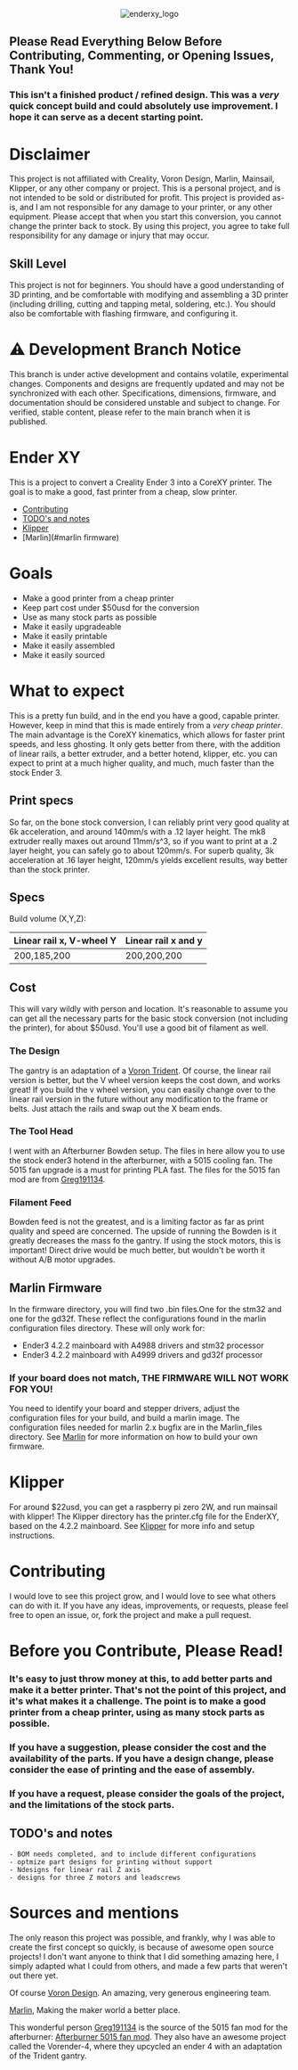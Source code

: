 

<p align="center">
<img alt="enderxy_logo" src="./media/readme_images/enderxy_logo.jpg"></img>
</p>

## Please Read Everything Below Before Contributing, Commenting, or Opening Issues, Thank You!
### This isn't a finished product / refined design. This was a *very* quick concept build and could absolutely use improvement. I hope it can serve as a decent starting point.

# Disclaimer
This project is not affiliated with Creality, Voron Design, Marlin, Mainsail, Klipper, or any other company or project. This is a personal project, and is not intended to be sold or distributed for profit. This project is provided as-is, and I am not responsible for any damage to your printer, or any other equipment. Please accept that when you start this conversion, you cannot change the printer back to stock. By using this project, you agree to take full responsibility for any damage or injury that may occur.

## Skill Level
This project is not for beginners. You should have a good understanding of 3D printing, and be comfortable with modifying and assembling a 3D printer (including drilling, cutting and tapping metal, soldering, etc.). You should also be comfortable with flashing firmware, and configuring it.


# ⚠️ Development Branch Notice

This branch is under active development and contains volatile, experimental changes. Components and designs are frequently updated and may not be synchronized with each other. Specifications, dimensions, firmware, and documentation should be considered unstable and subject to change. For verified, stable content, please refer to the main branch when it is published.

# Ender XY
This is a project to convert a Creality Ender 3 into a CoreXY printer. The goal is to make a good, fast printer from a cheap, slow printer.
- [Contributing](#contributing)
- [TODO's and notes](#todos-and-notes)
- [Klipper](#klipper)
- [Marlin](#marlin firmware)
# Goals
- Make a good printer from a cheap printer
- Keep part cost under $50usd for the conversion
- Use as many stock parts as possible
- Make it easily upgradeable
- Make it easily printable
- Make it easily assembled
- Make it easily sourced

# What to expect
This is a pretty fun build, and in the end you have a good, capable printer. However, 
keep in mind that this is made entirely from a *very cheap printer*. The main advantage is the CoreXY kinematics, which allows for faster print speeds, and less ghosting. It only gets better from there, with the addition of linear rails, a better extruder, and a better hotend, klipper, etc. you can expect to print at a much higher quality, and much, much faster than the stock Ender 3.

## Print specs
So far, on the bone stock conversion, I can reliably print very good quality at 6k acceleration, and around 140mm/s with a .12 layer height. The mk8 extruder really maxes out around 11mm/s^3, so if you want to print at a .2 layer height, you can safely go to about 120mm/s. For superb quality, 3k acceleration at .16 layer height,  120mm/s yields excellent results, way better than the stock printer.

## Specs
Build volume (X,Y,Z):

Linear rail x, V-wheel Y         |     Linear rail x and y
----------------------|-----
 200,185,200          |     200,200,200

## Cost
This will vary wildly with person and location. It's reasonable to assume you can get all the necessary parts for the basic stock conversion (not including the printer), for about $50usd. You'll use a good bit of filament as well.


### The Design
The gantry is an adaptation of a [Voron Trident](https://www.vorondesign.com/voron_trident). Of course, the linear rail version is better, but the V wheel version keeps the cost down, and works great! If you build the v wheel version, you can easily change over to the linear rail version in the future without any modification to the frame or belts. Just attach the rails and swap out the X beam ends.


### The Tool Head
I went with an Afterburner Bowden setup. The files in here allow you to use the stock ender3 hotend in the afterburner, with a 5015 cooling fan. The 5015 fan upgrade is a must for printing PLA fast. The files for the 5015 fan mod are from [Greg191134](https://github.com/Greg191134/Voron/tree/master/Afterburner%20Optimisation/5015%20fan%20mod).

### Filament Feed
Bowden feed is not the greatest, and is a limiting factor as far as print quality and speed are concerned. The upside of running the Bowden is it greatly decreases the mass fo the gantry. If using the stock motors, this is important! Direct drive would be much better, but wouldn't be worth it without A/B motor upgrades. 

## Marlin Firmware

In the firmware directory, you will find two .bin files.One for the stm32 and one for the gd32f. These reflect the configurations found in the marlin configuration files directory. These will only work for:
- Ender3 4.2.2 mainboard with A4988 drivers and stm32 processor
- Ender3 4.2.2 mainboard with A4999 drivers and gd32f processor

### If your board does not match, THE FIRMWARE WILL NOT WORK FOR YOU!
 You need to identify your board and stepper drivers, adjust the configuration files for your build, and build a marlin image. The configuration files needed for marlin 2.x bugfix are in the Marlin_files directory. See [Marlin](https://github.com/MarlinFirmware/Marlin) for more information on how to build your own firmware.


# Klipper
For around $22usd, you can get a raspberry pi zero 2W, and run mainsail with klipper! The Klipper directory has the printer.cfg file for the EnderXY, based on the 4.2.2 mainboard. See [Klipper](https://github.com/Klipper3d/klipper/tree/master) for more info and setup instructions.

# Contributing
I would love to see this project grow, and I would love to see what others can do with it. If you have any ideas, improvements, or requests, please feel free to open an issue, or, fork the project and make a pull request.

# Before you Contribute, Please Read!
### It's easy to just throw money at this, to add better parts and make it a better printer. That's not the point of this project, and it's what makes it a challenge. The point is to make a good printer from a cheap printer, using as many stock parts as possible.
### If you have a suggestion, please consider the cost and the availability of the parts. If you have a design change, please consider the ease of printing and the ease of assembly.
### If you have a request, please consider the goals of the project, and the limitations of the stock parts.

## TODO's and notes
    - BOM needs completed, and to include different configurations
    - optmize part designs for printing without support
    - Ndesigns for linear rail Z axis
    - designs for three Z motors and leadscrews

# Sources and mentions
The only reason this project was possible, and frankly, why I was able to create the first concept so quickly, is because of awesome open source projects! I don't want anyone to think that I did something amazing here, I simply adapted what I could from others, and made a few parts that weren't out there yet.

Of course [Voron Design](https://vorondesign.com/). An amazing, very generous engineering team.

[Marlin](https://github.com/MarlinFirmware/Marlin), Making the maker world a better place.

This wonderful person [Greg191134](https://github.com/Greg191134) is the source of the 5015 fan mod for the afterburner: [Afterburner 5015 fan mod](https://github.com/Greg191134/Voron/tree/master/Afterburner%20Optimisation/5015%20fan%20mod). They also have an awesome project called the Vorender-4, where they upcycled an ender 4 with an adaptation of the Trident gantry. 
